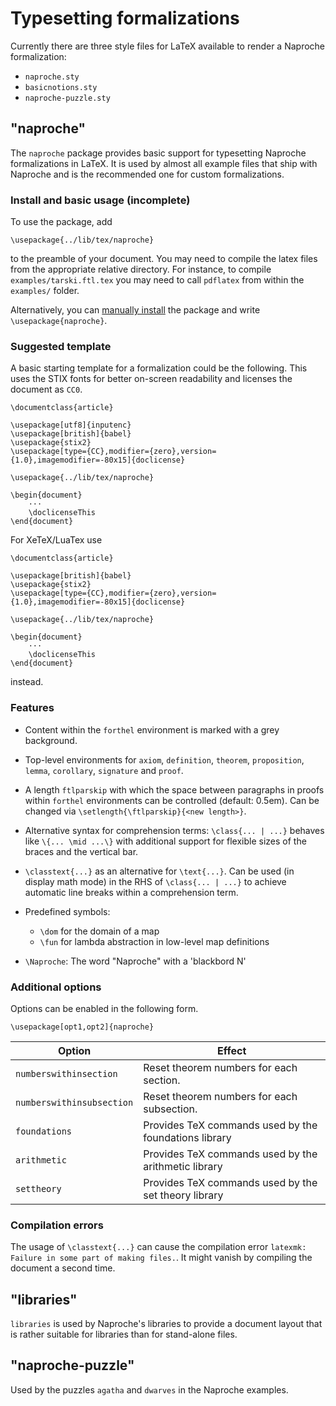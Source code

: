 # Typesetting formalizations

Currently there are three style files for LaTeX available to render a Naproche
formalization:

  * `naproche.sty`
  * `basicnotions.sty`
  * `naproche-puzzle.sty`


## "naproche"

The `naproche` package provides basic support for typesetting Naproche formalizations in LaTeX.
It is used by almost all example files that ship with Naproche and is the
recommended one for custom formalizations.


### Install and basic usage (incomplete)

To use the package, add

```TeX
\usepackage{../lib/tex/naproche}
```

to the preamble of your document.
You may need to compile the latex files from the appropriate relative directory.
For instance, to compile `examples/tarski.ftl.tex` you may need to call
`pdflatex` from within the `examples/` folder.


Alternatively, you can [manually install][1] the package and write
`\usepackage{naproche}`.


### Suggested template

A basic starting template for a formalization could be the following.
This uses the STIX fonts for better on-screen readability and licenses the
document as `CC0`.

```TeX
\documentclass{article}

\usepackage[utf8]{inputenc}
\usepackage[british]{babel}
\usepackage{stix2}
\usepackage[type={CC},modifier={zero},version={1.0},imagemodifier=-80x15]{doclicense}

\usepackage{../lib/tex/naproche}

\begin{document}
    ···
    \doclicenseThis
\end{document}
```

For XeTeX/LuaTex use

```TeX
\documentclass{article}

\usepackage[british]{babel}
\usepackage{stix2}
\usepackage[type={CC},modifier={zero},version={1.0},imagemodifier=-80x15]{doclicense}

\usepackage{../lib/tex/naproche}

\begin{document}
    ···
    \doclicenseThis
\end{document}
```

instead.


### Features

* Content within the `forthel` environment is marked with a grey background.

* Top-level environments for `axiom`, `definition`, `theorem`,
  `proposition`, `lemma`, `corollary`, `signature` and `proof`.

* A length `ftlparskip` with which the space between paragraphs in proofs within
  `forthel` environments can be controlled (default: 0.5em).
  Can be changed via `\setlength{\ftlparskip}{<new length>}`.

* Alternative syntax for comprehension terms:
  `\class{... | ...}` behaves like `\{... \mid ...\}` with additional support
  for flexible sizes of the braces and the vertical bar.

* `\classtext{...}` as an alternative for `\text{...}`. Can be used (in
  display math mode) in the RHS of `\class{... | ...}` to achieve automatic
  line breaks within a comprehension term.

* Predefined symbols:

  * `\dom` for the domain of a map
  * `\fun` for lambda abstraction in low-level map definitions

* `\Naproche`: The word "Naproche" with a 'blackbord N'


### Additional options

Options can be enabled in the following form.

```TeX
\usepackage[opt1,opt2]{naproche}
```

| Option                    | Effect
| ------------------------- | -----------------------------------------------------
| `numberswithinsection`    | Reset theorem numbers for each section.
| `numberswithinsubsection` | Reset theorem numbers for each subsection.
| `foundations`             | Provides TeX commands used by the foundations library
| `arithmetic`              | Provides TeX commands used by the arithmetic library
| `settheory`               | Provides TeX commands used by the set theory library


### Compilation errors

The usage of `\classtext{...}` can cause the compilation error
`latexmk: Failure in some part of making files.`. It might vanish by compiling
the document a second time.


## "libraries"

`libraries` is used by Naproche's libraries to provide a document layout that is
rather suitable for libraries than for stand-alone files.


## "naproche-puzzle"

Used by the puzzles `agatha` and `dwarves` in the Naproche examples.


[1]: <https://en.wikibooks.org/wiki/LaTeX/Installing_Extra_Packages#Manual_installation>
